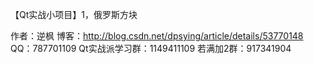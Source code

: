
【Qt实战小项目】1，俄罗斯方块

作者：逆枫
博客：http://blog.csdn.net/dpsying/article/details/53770148
QQ：787701109
Qt实战派学习群：1149411109
若满加2群：917341904


